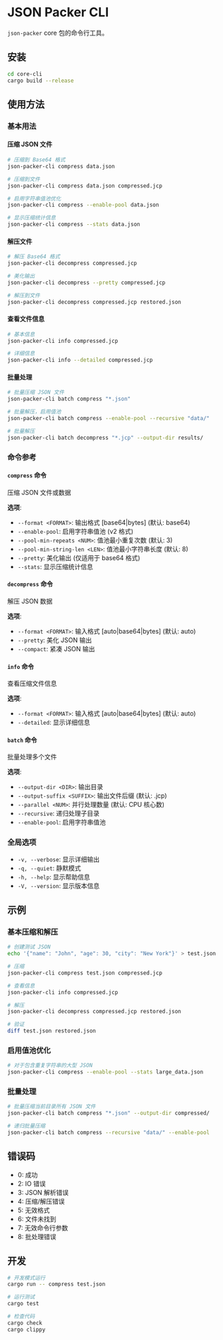 # JSON Packer CLI

`json-packer` core 包的命令行工具。

## 安装

```bash
cd core-cli
cargo build --release
```

## 使用方法

### 基本用法

#### 压缩 JSON 文件
```bash
# 压缩到 Base64 格式
json-packer-cli compress data.json

# 压缩到文件
json-packer-cli compress data.json compressed.jcp

# 启用字符串值池优化
json-packer-cli compress --enable-pool data.json

# 显示压缩统计信息
json-packer-cli compress --stats data.json
```

#### 解压文件
```bash
# 解压 Base64 格式
json-packer-cli decompress compressed.jcp

# 美化输出
json-packer-cli decompress --pretty compressed.jcp

# 解压到文件
json-packer-cli decompress compressed.jcp restored.json
```

#### 查看文件信息
```bash
# 基本信息
json-packer-cli info compressed.jcp

# 详细信息
json-packer-cli info --detailed compressed.jcp
```

#### 批量处理
```bash
# 批量压缩 JSON 文件
json-packer-cli batch compress "*.json"

# 批量解压，启用值池
json-packer-cli batch compress --enable-pool --recursive "data/"

# 批量解压
json-packer-cli batch decompress "*.jcp" --output-dir results/
```

### 命令参考

#### `compress` 命令
压缩 JSON 文件或数据

**选项**:
- `--format <FORMAT>`: 输出格式 [base64|bytes] (默认: base64)
- `--enable-pool`: 启用字符串值池 (v2 格式)
- `--pool-min-repeats <NUM>`: 值池最小重复次数 (默认: 3)
- `--pool-min-string-len <LEN>`: 值池最小字符串长度 (默认: 8)
- `--pretty`: 美化输出 (仅适用于 base64 格式)
- `--stats`: 显示压缩统计信息

#### `decompress` 命令
解压 JSON 数据

**选项**:
- `--format <FORMAT>`: 输入格式 [auto|base64|bytes] (默认: auto)
- `--pretty`: 美化 JSON 输出
- `--compact`: 紧凑 JSON 输出

#### `info` 命令
查看压缩文件信息

**选项**:
- `--format <FORMAT>`: 输入格式 [auto|base64|bytes] (默认: auto)
- `--detailed`: 显示详细信息

#### `batch` 命令
批量处理多个文件

**选项**:
- `--output-dir <DIR>`: 输出目录
- `--output-suffix <SUFFIX>`: 输出文件后缀 (默认: .jcp)
- `--parallel <NUM>`: 并行处理数量 (默认: CPU 核心数)
- `--recursive`: 递归处理子目录
- `--enable-pool`: 启用字符串值池

### 全局选项

- `-v, --verbose`: 显示详细输出
- `-q, --quiet`: 静默模式
- `-h, --help`: 显示帮助信息
- `-V, --version`: 显示版本信息

## 示例

### 基本压缩和解压
```bash
# 创建测试 JSON
echo '{"name": "John", "age": 30, "city": "New York"}' > test.json

# 压缩
json-packer-cli compress test.json compressed.jcp

# 查看信息
json-packer-cli info compressed.jcp

# 解压
json-packer-cli decompress compressed.jcp restored.json

# 验证
diff test.json restored.json
```

### 启用值池优化
```bash
# 对于包含重复字符串的大型 JSON
json-packer-cli compress --enable-pool --stats large_data.json
```

### 批量处理
```bash
# 批量压缩当前目录所有 JSON 文件
json-packer-cli batch compress "*.json" --output-dir compressed/

# 递归批量压缩
json-packer-cli batch compress --recursive "data/" --enable-pool
```

## 错误码

- 0: 成功
- 2: IO 错误
- 3: JSON 解析错误  
- 4: 压缩/解压错误
- 5: 无效格式
- 6: 文件未找到
- 7: 无效命令行参数
- 8: 批处理错误

## 开发

```bash
# 开发模式运行
cargo run -- compress test.json

# 运行测试
cargo test

# 检查代码
cargo check
cargo clippy
```